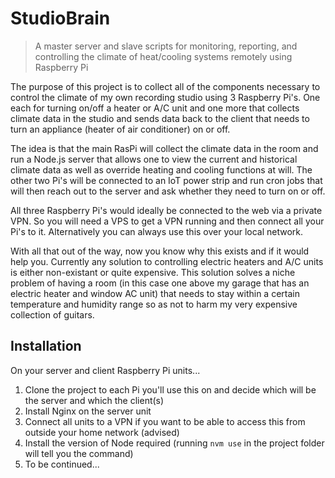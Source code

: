 # StudioBrain

> A master server and slave scripts for monitoring, reporting, and controlling the climate of heat/cooling systems remotely using Raspberry Pi

The purpose of this project is to collect all of the components necessary to control the climate of my own recording studio using 3 Raspberry Pi's. One each for turning on/off a heater or A/C unit and one more that collects climate data in the studio and sends data back to the client that needs to turn an appliance (heater of air conditioner) on or off.

The idea is that the main RasPi will collect the climate data in the room and run a Node.js server that allows one to view the current and historical climate data as well as override heating and cooling functions at will. The other two Pi's will be connected to an IoT power strip and run cron jobs that will then reach out to the server and ask whether they need to turn on or off.

All three Raspberry Pi's would ideally be connected to the web via a private VPN. So you will need a VPS to get a VPN running and then connect all your Pi's to it. Alternatively you can always use this over your local network.

With all that out of the way, now you know why this exists and if it would help you. Currently any solution to controlling electric heaters and A/C units is either non-existant or quite expensive. This solution solves a niche problem of having a room (in this case one above my garage that has an electric heater and window AC unit) that needs to stay within a certain temperature and humidity range so as not to harm my very expensive collection of guitars.

## Installation

On your server and client Raspberry Pi units...

1. Clone the project to each Pi you'll use this on and decide which will be the server and which the client(s)
2. Install Nginx on the server unit
3. Connect all units to a VPN if you want to be able to access this from outside your home network (advised)
4. Install the version of Node required (running `nvm use` in the project folder will tell you the command)
5. To be continued...